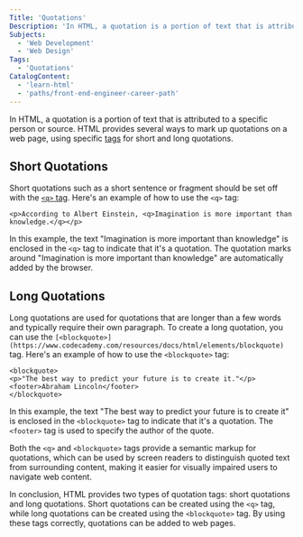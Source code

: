 ```yaml
---
Title: 'Quotations'
Description: 'In HTML, a quotation is a portion of text that is attributed to a specific person or source.'
Subjects:
  - 'Web Development'
  - 'Web Design'
Tags:
  - 'Quotations'
CatalogContent:
  - 'learn-html'
  - 'paths/front-end-engineer-career-path'
---
```


In HTML, a quotation is a portion of text that is attributed to a specific person or source. HTML provides several ways to mark up quotations on a web page, using specific [tags](https://www.codecademy.com/resources/docs/html/tags) for short and long quotations.

## Short Quotations

Short quotations such as a short sentence or fragment should be set off with the [`<q>` tag](https://www.codecademy.com/resources/docs/html/elements/q). Here's an example of how to use the `<q>` tag:

```pseudo
<p>According to Albert Einstein, <q>Imagination is more important than knowledge.</q></p>
```

In this example, the text "Imagination is more important than knowledge" is enclosed in the `<q>` tag to indicate that it's a quotation. The quotation marks around "Imagination is more important than knowledge" are automatically added by the browser.

## Long Quotations

Long quotations are used for quotations that are longer than a few words and typically require their own paragraph. To create a long quotation, you can use the `[<blockquote>](https://www.codecademy.com/resources/docs/html/elements/blockquote)` tag. Here's an example of how to use the `<blockquote>` tag:

```pseudo
<blockquote>
<p>"The best way to predict your future is to create it."</p>
<footer>Abraham Lincoln</footer>
</blockquote>
```

In this example, the text "The best way to predict your future is to create it" is enclosed in the `<blockquote>` tag to indicate that it's a quotation. The `<footer>` tag is used to specify the author of the quote.

Both the `<q>` and `<blockquote>` tags provide a semantic markup for quotations, which can be used by screen readers to distinguish quoted text from surrounding content, making it easier for visually impaired users to navigate web content.

In conclusion, HTML provides two types of quotation tags: short quotations and long quotations. Short quotations can be created using the `<q>` tag, while long quotations can be created using the `<blockquote>` tag. By using these tags correctly, quotations can be added to web pages.